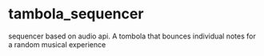 # tambola_sequencer
sequencer based on audio api. A tombola that bounces individual notes for a random musical experience
